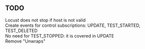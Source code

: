 ## TODO
Locust does not stop if host is not valid<br>
Create events for control subscriptions: UPDATE, TEST_STARTED, TEST_DELETED<br>
No need for TEST_STOPPED: it is covered in UPDATE<br>
Remove "Unwraps"<br>